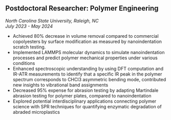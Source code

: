 ## Postdoctoral Researcher: Polymer Engineering
*North Carolina State University, Raleigh, NC*  
*July 2023 - May 2024*

- Achieved 80% decrease in volume removal compared to commercial copolyesters by surface modification as measured by nanoindentation scratch testing. 
- Implemented LAMMPS molecular dynamics to simulate nanoindentation processes and predict polymer mechanical properties under various conditions
- Enhanced spectroscopic understanding by using DFT computation and IR-ATR measurements to identify that a specific IR peak in the polymer spectrum corresponds to CHCl3 asymmetric bending mode, contributed new insights to vibrational band assignments
- Decreased 95% expense for abrasion testing by adapting Martindale abrasion testing for polymer plates, compared to nanoindentation
- Explored potential interdisciplinary applications connecting polymer science with SPR techniques for quantifying enzymatic degradation of abraded microplastics
